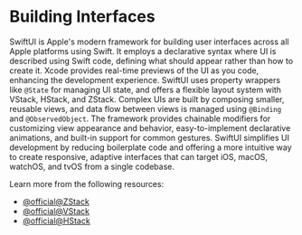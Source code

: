 # Building Interfaces

SwiftUI is Apple's modern framework for building user interfaces across all Apple platforms using Swift. It employs a declarative syntax where UI is described using Swift code, defining what should appear rather than how to create it. Xcode provides real-time previews of the UI as you code, enhancing the development experience. SwiftUI uses property wrappers like `@State` for managing UI state, and offers a flexible layout system with VStack, HStack, and ZStack. Complex UIs are built by composing smaller, reusable views, and data flow between views is managed using `@Binding` and `@ObservedObject`. The framework provides chainable modifiers for customizing view appearance and behavior, easy-to-implement declarative animations, and built-in support for common gestures. SwiftUI simplifies UI development by reducing boilerplate code and offering a more intuitive way to create responsive, adaptive interfaces that can target iOS, macOS, watchOS, and tvOS from a single codebase.

Learn more from the following resources:

- [@official@ZStack](https://developer.apple.com/documentation/swiftui/zstack)
- [@official@VStack](https://developer.apple.com/documentation/swiftui/vstack)
- [@official@HStack](https://developer.apple.com/documentation/swiftui/hstack)
